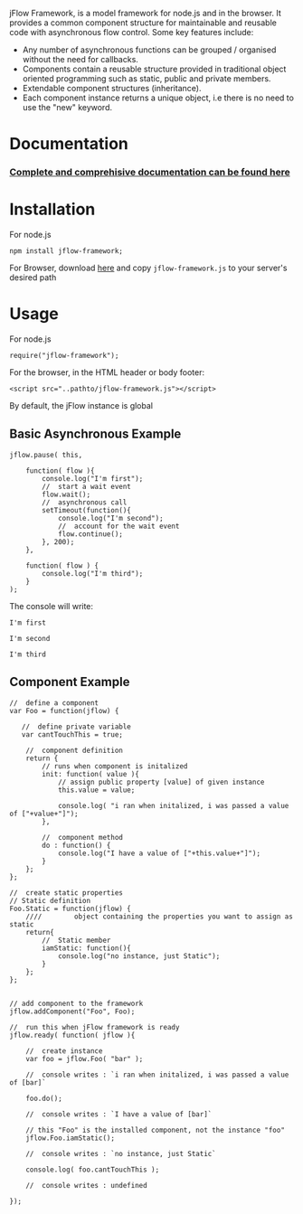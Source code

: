 
jFlow Framework, is a model framework for node.js and in the browser. It provides a common component structure for 
maintainable and reusable code with asynchronous flow control.  Some key features include:

*	Any number of asynchronous functions can be grouped / organised without the need for callbacks.
*	Components contain a reusable structure provided in traditional object oriented programming such as static, public and private members.
*	Extendable component structures (inheritance).
* 	Each component instance returns a unique object, i.e there is no need to use the "new" keyword.

<h1 >
Documentation
</h1>

<h3>
<a href="http://www.infinitycbs.com/jflow/doc" target="_blank" >Complete and comprehisive documentation can be found here</a>
</h3>

<h1 id="Installation">
Installation
</h1 >

For node.js
<pre><code>npm install jflow-framework;</code></pre>

	

For Browser, download <a href = "https://github.com/Infinitycbs/jflow/archive/master.zip">here</a> and copy `jflow-framework.js` to 
your server's desired path
<h1 >
Usage
</h1>


For node.js

	require("jflow-framework");


For the browser, in the HTML header or body footer:

	<script src="..pathto/jflow-framework.js"></script>


By default, the jFlow instance is global


<h2 >
Basic Asynchronous Example
</h2>


	jflow.pause( this,
		
		function( flow ){
			console.log("I'm first");		
			//  start a wait event
			flow.wait();
			//  asynchronous call
			setTimeout(function(){
				console.log("I'm second");
				//  account for the wait event
				flow.continue();
			}, 200);
		},
		
		function( flow ) {
			console.log("I'm third");
		}
	);		


The console will write:

`I'm first`
	
`I'm second`
	
`I'm third`


<h2 >
Component Example
</h2>


	//  define a component
	var Foo = function(jflow) {
	   
	   //  define private variable
	   var cantTouchThis = true;
	   
	    //  component definition
	    return {
			// runs when component is initalized
			init: function( value ){
	            // assign public property [value] of given instance
	            this.value = value;
	
	            console.log( "i ran when initalized, i was passed a value of ["+value+"]");
	        },
			
			//  component method
	        do : function() {
	            console.log("I have a value of ["+this.value+"]");
	        }
	    };
	};
	
	//  create static properties
	// Static definition
	Foo.Static = function(jflow) {
		////		object containing the properties you want to assign as static
		return{
			//  Static member
			iamStatic: function(){
				console.log("no instance, just Static");
			}
		};
	};
	
	
	// add component to the framework
	jflow.addComponent("Foo", Foo);
	
	//  run this when jFlow framework is ready
	jflow.ready( function( jflow ){
		
		//  create instance
		var foo = jflow.Foo( "bar" );  
			
		//  console writes : `i ran when initalized, i was passed a value of [bar]`
		
		foo.do();
		
		//  console writes : `I have a value of [bar]`
		
		// this "Foo" is the installed component, not the instance "foo"
		jflow.Foo.iamStatic();
		
		//  console writes : `no instance, just Static`
		
		console.log( foo.cantTouchThis );
		
		//  console writes : undefined
	
	});
